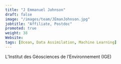 ```yaml
---
title: "J Emmanuel Johnson"
draft: false
image: "/images/team/JEmanJohnson.jpg"
jobtitle: "Affiliate, Postdoc"
promoted: true
weight: 38
Website:
tags: [Ocean, Data Assimilation, Machine Learning]
---
```



L’Institut des Géosciences de l’Environnement (IGE)
